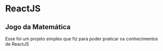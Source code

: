 # ReactJS

## Jogo da Matemática

Esse foi um projeto simples que fiz para poder praticar os conhecimentos de ReactJS